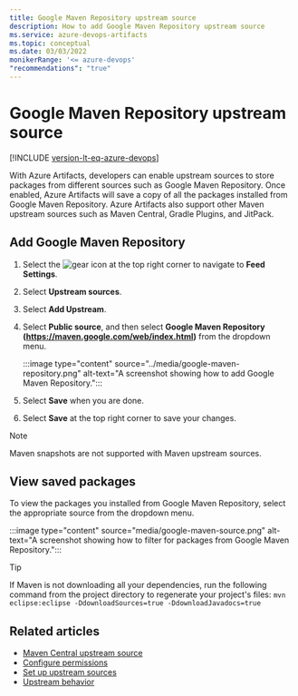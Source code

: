 ```yaml
---
title: Google Maven Repository upstream source
description: How to add Google Maven Repository upstream source
ms.service: azure-devops-artifacts
ms.topic: conceptual
ms.date: 03/03/2022
monikerRange: '<= azure-devops'
"recommendations": "true"
---
```


# Google Maven Repository upstream source

[!INCLUDE [version-lt-eq-azure-devops](../../includes/version-lt-eq-azure-devops.md)]

With Azure Artifacts, developers can enable upstream sources to store packages from different sources such as Google Maven Repository. Once enabled, Azure Artifacts will save a copy of all the packages installed from Google Maven Repository. Azure Artifacts also support other Maven upstream sources such as Maven Central, Gradle Plugins, and JitPack.

## Add Google Maven Repository

1. Select the ![gear icon](../../media/icons/gear-icon.png) at the top right corner to navigate to **Feed Settings**.

1. Select **Upstream sources**.

1. Select **Add Upstream**.

1. Select **Public source**, and then select **Google Maven Repository (https://maven.google.com/web/index.html)** from the dropdown menu.

    :::image type="content" source="../media/google-maven-repository.png" alt-text="A screenshot showing how to add Google Maven Repository.":::

1. Select **Save** when you are done.

1. Select **Save** at the top right corner to save your changes.

> [!NOTE]
> Maven snapshots are not supported with Maven upstream sources.


## View saved packages

To view the packages you installed from Google Maven Repository, select the appropriate source from the dropdown menu.

:::image type="content" source="media/google-maven-source.png" alt-text="A screenshot showing how to filter for packages from Google Maven Repository.":::

> [!TIP]
> If Maven is not downloading all your dependencies, run the following command from the project directory to regenerate your project's files:
> `mvn eclipse:eclipse -DdownloadSources=true -DdownloadJavadocs=true`

## Related articles

- [Maven Central upstream source](./upstream-sources.md)
- [Configure permissions](../feeds/feed-permissions.md)
- [Set up upstream sources](../how-to/set-up-upstream-sources.md)
- [Upstream behavior](../concepts/upstream-behavior.md)
